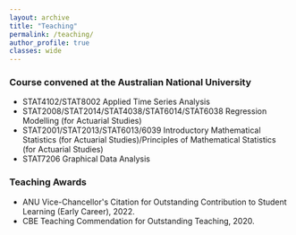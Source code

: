```yaml
---
layout: archive
title: "Teaching"
permalink: /teaching/
author_profile: true
classes: wide
---
```


### Course convened at the Australian National University

  - STAT4102/STAT8002 Applied Time Series Analysis
  - STAT2008/STAT2014/STAT4038/STAT6014/STAT6038 Regression Modelling (for Actuarial Studies)
  - STAT2001/STAT2013/STAT6013/6039 Introductory Mathematical Statistics (for Actuarial Studies)/Principles of Mathematical Statistics (for Actuarial Studies)
  - STAT7206 Graphical Data Analysis
  
   

### Teaching Awards

  - ANU Vice-Chancellor's Citation for Outstanding Contribution to Student Learning (Early Career), 2022.
  - CBE Teaching Commendation for Outstanding Teaching, 2020.

 
